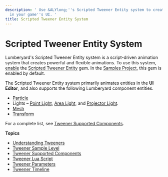 ```yaml
---
description: ' Use &ALYlong;''s Scripted Tweener Entity system to create animations
  in your game''s UI. '
title: Scripted Tweener Entity System
---
```

# Scripted Tweener Entity System<a name="ui-animating-tweener"></a>

Lumberyard's Scripted Tweener Entity system is a script\-driven animation system that creates powerful and flexible animations\. To use this system, [enable](/docs/userguide/gems-system-using-project-configurator.md) the [Scripted Tweener Entity](/docs/userguide/gems-system-gem-scripted-tweener.md) gem\. In the [Samples Project](/docs/userguide/sample-project-samples.md), this gem is enabled by default\.

The Scripted Tweener Entity system primarily animates entities in the **UI Editor**, and also supports the following Lumberyard component entities\. 
+ [Particle](/docs/userguide/component-particle.md)
+ Lights – [Point Light](/docs/userguide/component-point-light.md), [Area Light](/docs/userguide/component-area-light.md), and [Projector Light](/docs/userguide/component-projector-light.md)\.
+ [Mesh](/docs/userguide/component-static-mesh.md)
+ [Transform](/docs/userguide/component-transform.md)

For a complete list, see [Tweener Supported Components](/docs/userguide/ui-animating-tweener-components.md)\.

**Topics**
+ [Understanding Tweeners](/docs/userguide/ui-animating-tweener-understanding.md)
+ [Tweener Sample Level](/docs/userguide/ui-animating-tweener-sample.md)
+ [Tweener Supported Components](/docs/userguide/ui-animating-tweener-components.md)
+ [Tweener Lua Script](/docs/userguide/ui-animating-tweener-lua-code.md)
+ [Tweener Parameters](/docs/userguide/ui-animating-tweener-parameters.md)
+ [Tweener Timeline](/docs/userguide/ui-animating-tweener-timeline.md)